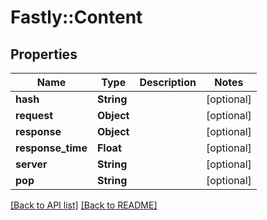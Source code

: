 # Fastly::Content

## Properties

| Name | Type | Description | Notes |
| ---- | ---- | ----------- | ----- |
| **hash** | **String** |  | [optional] |
| **request** | **Object** |  | [optional] |
| **response** | **Object** |  | [optional] |
| **response_time** | **Float** |  | [optional] |
| **server** | **String** |  | [optional] |
| **pop** | **String** |  | [optional] |

[[Back to API list]](../../README.md#endpoints) [[Back to README]](../../README.md)

